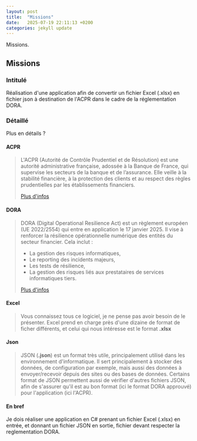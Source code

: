 ```yaml
---
layout: post
title:  "Missions"
date:   2025-07-19 22:11:13 +0200
categories: jekyll update
---
```


Missions.

## Missions

### Intitulé
Réalisation d'une application afin de convertir un fichier Excel (.xlsx) en fichier json à destination de l'ACPR dans le cadre de la réglementation DORA.

### Détaillé
Plus en détails ?
#### ACPR
> 
> L'ACPR (Autorité de Contrôle Prudentiel et de Résolution) est une autorité administrative française, adossée à la Banque de France, qui supervise les secteurs de la banque et de l’assurance.
> Elle veille à la stabilité financière, à la protection des clients et au respect des règles prudentielles par les établissements financiers.
>
> [Plus d'infos](https://acpr.banque-france.fr/fr)

#### DORA
>
> DORA (Digital Operational Resilience Act) est un règlement européen (UE 2022/2554) qui entre en application le 17 janvier 2025. Il vise à renforcer la résilience opérationnelle numérique des entités du secteur financier. Cela inclut :
>- La gestion des risques informatiques,
>- Le reporting des incidents majeurs,
>- Les tests de résilience,
>- La gestion des risques liés aux prestataires de services informatiques tiers.
>
> [Plus d'infos](https://www.eiopa.europa.eu/digital-operational-resilience-act-dora_en?prefLang=fr&etrans=fr)

#### Excel
> 
> Vous connaissez tous ce logiciel, je ne pense pas avoir besoin de le présenter. Excel prend en charge près d'une dizaine de format de ficher différents, et celui qui nous intéresse est le format **.xlsx**

#### Json
> 
> JSON (**.json**) est un format très utile, principalement utilisé dans les environnement d'informatique. Il sert principalement à stocker des données, de configuration par exemple, mais aussi des données à envoyer/recevoir depuis des sites ou des bases de données. Certains format de JSON permettent aussi de vérifier d'autres fichiers JSON, afin de s'assurer qu'il est au bon format (ici le format DORA approuvé) pour l'application (ici l'ACPR).

#### En bref
Je dois réaliser une application en C# prenant un fichier Excel (.xlsx) en entrée, et donnant un fichier JSON en sortie, fichier devant respecter la reglementation DORA.
